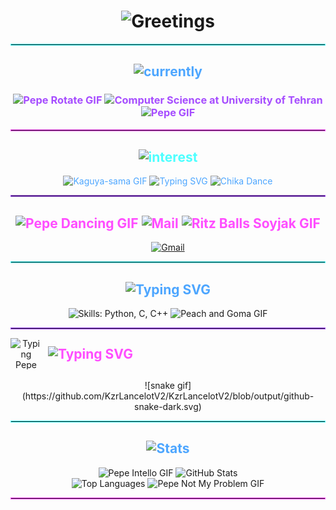 <h1 align="center">
<img src="https://readme-typing-svg.herokuapp.com/?font=DotGothic16&size=45&center=true&vCenter=true&width=700&height=80&duration=1500&color=FF10F0&background=0E0E0EFF&lines=Hi+There!+(＾◡＾)っ;I'm+Kasra+Ghorbani!;你好!+(ﾉ≧∀≦)ﾉ;我是Kasra+Ghorbani!;こんにちは!+(^▽^)/;Kasra+Ghorbaniです!;Hola!+(〜￣▽￣)〜;Soy+Kasra+Ghorbani!;Hallo!+(*≧ω≦)ノ;Ich+bin+Kasra+Ghorbani!;Привет!+(o^▽^o);Я+Касра+Горбани!;Ciao!+(ﾉ◕ヮ◕)ﾉ*:･ﾟ✧;Sono+Kasra+Ghorbani!;नमस्ते!+(^人^);मैं+कसरा+घोरबानी+हूँ!;Merhaba!+(＾▽＾);Ben+Kasra+Ghorbani!;سلام!+(❛◡❛✿);هستم!+Kasra+Ghorbani+من;안녕하세요!+(^０^)ノ;Kasra+Ghorbani입니다!;" alt="Greetings" />

</h1>

<hr style="border: 1px solid #4dffff;" />

<h2 align="center" style="color: #4da6ff;">
  <img src="https://readme-typing-svg.herokuapp.com?font=Audiowide&size=30&duration=3000&pause=1000&color=14FF00FF&background=6EFF3200&center=true&vCenter=true&multiline=true&repeat=false&width=500&height=100&lines=+Currently+studying+✍️(◔◡◔)" alt="currently" />
</h2>

<h3 align="center" style="color: #a64dff;">
  <img src="https://media.tenor.com/mvtw4AxWpgwAAAAj/pepe-le-pew-rotate.gif" alt="Pepe Rotate GIF" width="50" height="50" />
  <img src="https://readme-typing-svg.herokuapp.com?font=Audiowide&size=30&duration=3000&pause=500&color=a64dff&background=6EFF3200&center=true&vCenter=true&multiline=true&width=500&height=100&repeat=false&lines=Computer+Science;University+of+Tehran" alt="Computer Science at University of Tehran" />
  <img src="https://media.tenor.com/bw4mKWWIA5IAAAAj/peepo-pepe-the-frog.gif" alt="Pepe GIF" width="50" height="50" />
</h3>



<hr style="border: 1px solid #ff4dff;" />

<h2 align="center" style="color: #4dffff;">
  <img src="https://readme-typing-svg.herokuapp.com?font=Doto&size=40&duration=300&pause=1000&color=4dffff&background=6EFF3200&center=true&vCenter=true&multiline=true&width=500&height=100&lines=Interests+╰(*°▽°*)╯" alt="interest" />
</h2>

<div align="center" style="color: #4da6ff;">
  <img src="https://media.tenor.com/2UkHz5-9U6UAAAAj/kaguya-sama-love-is-war-anime.gif" alt="Kaguya-sama GIF" width="50" height="50"/>
  <img src="https://readme-typing-svg.herokuapp.com?font=Iceberg&size=25&duration=100&pause=20color=4da6ff&background=6EFF3200&center=true&vCenter=true&multiline=true&width=900&lines=Exploring+Network+Science,+Machine+Learning+and+AI+(●ˇ∀ˇ●)" alt="Typing SVG" />
  <img src="https://media.tenor.com/cCuJMyBKNQsAAAAj/chika-dance.gif" alt="Chika Dance" width="50" height="50" />
</div>

<hr style="border: 1px solid #a64dff;" />

<h2 align="center" style="color: #ff4dff;">
  <img src="https://media.tenor.com/3kPGZrOLeiUAAAAj/pepe-the-frog-dancing.gif" alt="Pepe Dancing GIF" width="50" height="50" />
  <img src="https://readme-typing-svg.herokuapp.com?font=Jersey+10&size=45&duration=15&pause=50&color=FFC9E8FF&background=6EFF3200&center=true&vCenter=true&multiline=true&width=500&height=100&lines=+📩Mail+me+(⌐■_■)" alt="Mail" />
  <img src="https://media.tenor.com/o6R3yPv2Ri0AAAAj/ritz-balls-soyjak.gif" alt="Ritz Balls Soyjak GIF" width="50" height="50" />
</h2>






<div align="center"> 
  <a href="mailto:kasrauk82@gmail.com">
    <img src="https://img.shields.io/badge/Gmail-FF3D00?style=for-the-badge&logo=gmail&logoColor=white" alt="Gmail" />
  </a>
</div>

<hr style="border: 1px solid #4dffff;" />

<h2 align="center" style="color: #4da6ff;">
  <img src="https://readme-typing-svg.herokuapp.com?font=Audiowide&size=25&duration=3000&pause=5000&color=FF6D32FF&background=6EFF3200&center=true&vCenter=true&multiline=true&width=900&height=50&lines=+%F0%9F%9B%A0%EF%B8%8F+Languages-Frameworks-Tools+ƪ(˘⌣˘)ʃ+%F0%9F%9B%A0%EF%B8%8F" alt="Typing SVG" />
</h2>

<div align="center">
  <img src="https://skillicons.dev/icons?i=python,c,cpp" alt="Skills: Python, C, C++" />
  <img src="https://media1.tenor.com/m/T2sk5f5h1UgAAAAC/peach-and-goma-peach-goma.gif" alt="Peach and Goma GIF" width="50" height="75" />
</div>


<hr style="border: 1px solid #a64dff;" />


<div align="center" style="display: flex; align-items: center;">
  <img src="https://media.tenor.com/km-lY7Mlqc4AAAAj/typing-pepe-the-frog.gif" alt="Typing Pepe GIF" width="50" height="50" />
  <h2 style="color: #ff4dff; margin: 0 10px;">
    <img src="https://readme-typing-svg.herokuapp.com?font=Press+Start+2P&duration=2000&pause=500&color=ff4dff&background=6EFF3200&center=true&vCenter=true&multiline=true&width=500&lines=+My+Snake+(✿◡‿◡)+%F0%9F%90%8D" alt="Typing SVG" />
  </h2>
</div>
<br/>
<div align="center">
  ![snake gif](https://github.com/KzrLancelotV2/KzrLancelotV2/blob/output/github-snake-dark.svg)
</div>




<hr style="border: 1px solid #4dffff;" />

<h2 align="center" style="color: #4da6ff;">
  <img src="https://readme-typing-svg.herokuapp.com/?font=Righteous&size=40&duration=15&pause=50&center=true&vCenter=true&width=600&height=50&color=CFFF04&lines=⚡+Stats+⚡" alt="Stats" />
</h2>

<div align="center">
  <img src="https://media.tenor.com/8RrxHRlcVSMAAAAi/pepe-intello.gif" alt="Pepe Intello GIF" width="50" height="50" />
  <img width="390" src="https://github-readme-stats.vercel.app/api?username=KzrLancelotV2&count_private=true&show_icons=true&theme=radical&rank_icon=github&border_radius=10" alt="GitHub Stats" />
  <br/>
  <img width="325" src="https://github-readme-stats.vercel.app/api/top-langs/?username=KzrLancelotV2&hide=HTML&langs_count=8&layout=compact&theme=radical&border_radius=10&size_weight=0.5&count_weight=0.5" alt="Top Languages" />
  <img src="https://media.tenor.com/zWCFMJWI1UIAAAAi/pepe-the-frog-not-my-problem.gif" alt="Pepe Not My Problem GIF" width="100" height="100" />
</div>




<hr style="border: 1px solid #ff4dff;" />
